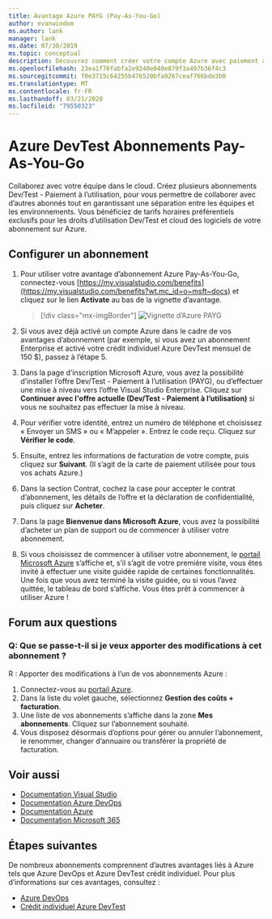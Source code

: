 ```yaml
---
title: Avantage Azure PAYG (Pay-As-You-Go)
author: evanwindom
ms.author: lank
manager: lank
ms.date: 07/30/2019
ms.topic: conceptual
description: Découvrez comment créer votre compte Azure avec paiement à l’utilisation.
ms.openlocfilehash: 23ea1f76fabfa2e9240e040e879f3a497b36f4c3
ms.sourcegitcommit: f8e3715c64255b476520bfa9267ceaf766bde3b0
ms.translationtype: MT
ms.contentlocale: fr-FR
ms.lasthandoff: 03/21/2020
ms.locfileid: "79550323"
---
```

# <a name="azure-devtest-pay-as-you-go-subscriptions"></a>Azure DevTest Abonnements Pay-As-You-Go
Collaborez avec votre équipe dans le cloud.  Créez plusieurs abonnements Dev/Test - Paiement à l’utilisation, pour vous permettre de collaborer avec d’autres abonnés tout en garantissant une séparation entre les équipes et les environnements.  Vous bénéficiez de tarifs horaires préférentiels exclusifs pour les droits d’utilisation Dev/Test et cloud des logiciels de votre abonnement sur Azure.

## <a name="set-up-a-subscription"></a>Configurer un abonnement
1. Pour utiliser votre avantage d’abonnement Azure Pay-As-You-Go, connectez-vous [https://my.visualstudio.com/benefits](https://my.visualstudio.com/benefits?wt.mc_id=o~msft~docs) et cliquez sur le lien **Activate** au bas de la vignette d’avantage.
   > [!div class="mx-imgBorder"]
   > ![Vignette d’Azure PAYG](_img/vs-azure-payg/vs-azure-payg-tile.png)

2. Si vous avez déjà activé un compte Azure dans le cadre de vos avantages d’abonnement (par exemple, si vous avez un abonnement Enterprise et activé votre crédit individuel Azure DevTest mensuel de 150 $), passez à l’étape 5.

3. Dans la page d’inscription Microsoft Azure, vous avez la possibilité d’installer l’offre Dev/Test - Paiement à l’utilisation (PAYG), ou d’effectuer une mise à niveau vers l’offre Visual Studio Enterprise.  Cliquez sur **Continuer avec l'offre actuelle (Dev/Test - Paiement à l’utilisation)** si vous ne souhaitez pas effectuer la mise à niveau.

4. Pour vérifier votre identité, entrez un numéro de téléphone et choisissez « Envoyer un SMS » ou « M’appeler ».  Entrez le code reçu.  Cliquez sur **Vérifier le code**.

5. Ensuite, entrez les informations de facturation de votre compte, puis cliquez sur **Suivant**.  (Il s’agit de la carte de paiement utilisée pour tous vos achats Azure.)

6. Dans la section Contrat, cochez la case pour accepter le contrat d’abonnement, les détails de l’offre et la déclaration de confidentialité, puis cliquez sur **Acheter**.

7. Dans la page **Bienvenue dans Microsoft Azure**, vous avez la possibilité d’acheter un plan de support ou de commencer à utiliser votre abonnement.

8. Si vous choisissez de commencer à utiliser votre abonnement, le [portail Microsoft Azure](https://portal.azure.com) s’affiche et, s’il s’agit de votre première visite, vous êtes invité à effectuer une visite guidée rapide de certaines fonctionnalités.  Une fois que vous avez terminé la visite guidée, ou si vous l’avez quittée, le tableau de bord s’affiche.  Vous êtes prêt à commencer à utiliser Azure !

## <a name="frequently-asked-questions"></a>Forum aux questions
### <a name="q--what-if-i-want-to-make-changes-to-this-subscription"></a>Q: Que se passe-t-il si je veux apporter des modifications à cet abonnement ?
R : Apporter des modifications à l’un de vos abonnements Azure :
1. Connectez-vous au [portail Azure](https://portal.azure.com).
2. Dans la liste du volet gauche, sélectionnez **Gestion des coûts + facturation**.
3. Une liste de vos abonnements s’affiche dans la zone **Mes abonnements**. Cliquez sur l’abonnement souhaité.
4. Vous disposez désormais d’options pour gérer ou annuler l’abonnement, le renommer, changer d’annuaire ou transférer la propriété de facturation.

## <a name="see-also"></a>Voir aussi
- [Documentation Visual Studio](https://docs.microsoft.com/visualstudio/)
- [Documentation Azure DevOps](https://docs.microsoft.com/azure/devops/)
- [Documentation Azure](https://docs.microsoft.com/azure/)
- [Documentation Microsoft 365](https://docs.microsoft.com/microsoft-365/)

## <a name="next-steps"></a>Étapes suivantes
De nombreux abonnements comprennent d’autres avantages liés à Azure tels que Azure DevOps et Azure DevTest crédit individuel.  Pour plus d’informations sur ces avantages, consultez :
- [Azure DevOps](vs-azure-devops.md)
- [Crédit individuel Azure DevTest](vs-azure.md)

